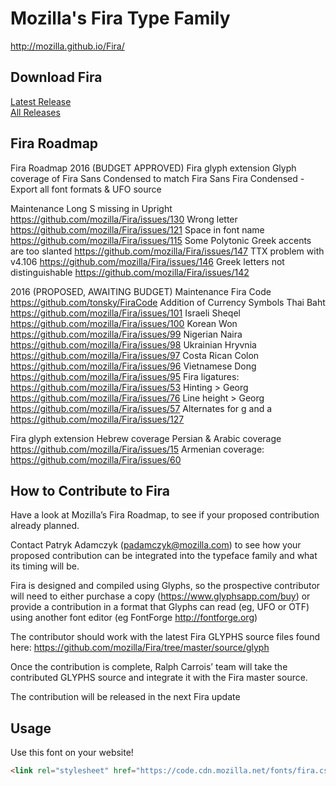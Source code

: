 # Mozilla's Fira Type Family
http://mozilla.github.io/Fira/

## Download Fira
<a href="https://github.com/mozilla/Fira/releases/latest">Latest Release</a><br>
<a href="https://github.com/mozilla/Fira/releases">All Releases</a>

## Fira Roadmap
Fira Roadmap
2016 (BUDGET APPROVED)
Fira glyph extension
Glyph coverage of Fira Sans Condensed to match Fira Sans
Fira Condensed - Export all font formats & UFO source

Maintenance 
Long S missing in Upright https://github.com/mozilla/Fira/issues/130
Wrong letter https://github.com/mozilla/Fira/issues/121
Space in font name https://github.com/mozilla/Fira/issues/115
Some Polytonic Greek accents are too slanted https://github.com/mozilla/Fira/issues/147
TTX problem with v4.106 https://github.com/mozilla/Fira/issues/146
Greek letters not distinguishable https://github.com/mozilla/Fira/issues/142


2016 (PROPOSED, AWAITING BUDGET)
Maintenance 
Fira Code https://github.com/tonsky/FiraCode
Addition of Currency Symbols
Thai Baht https://github.com/mozilla/Fira/issues/101
Israeli Sheqel https://github.com/mozilla/Fira/issues/100
Korean Won https://github.com/mozilla/Fira/issues/99
Nigerian Naira https://github.com/mozilla/Fira/issues/98
Ukrainian Hryvnia https://github.com/mozilla/Fira/issues/97
Costa Rican Colon https://github.com/mozilla/Fira/issues/96
Vietnamese Dong https://github.com/mozilla/Fira/issues/95
Fira ligatures: https://github.com/mozilla/Fira/issues/53
Hinting > Georg https://github.com/mozilla/Fira/issues/76
Line height > Georg https://github.com/mozilla/Fira/issues/57
Alternates for g and a https://github.com/mozilla/Fira/issues/127

Fira glyph extension
Hebrew coverage
Persian & Arabic coverage https://github.com/mozilla/Fira/issues/15
Armenian coverage: https://github.com/mozilla/Fira/issues/60

## How to Contribute to Fira
Have a look at Mozilla’s Fira Roadmap, to see if your proposed contribution already planned. 


Contact Patryk Adamczyk (padamczyk@mozilla.com) to see how your proposed contribution can be integrated into the typeface family and what its timing will be.

Fira is designed and compiled using Glyphs, so the prospective contributor will need to either purchase a copy (https://www.glyphsapp.com/buy) or provide a contribution in a format that Glyphs can read (eg, UFO or OTF) using another font editor (eg FontForge http://fontforge.org)

The contributor should work with the latest Fira GLYPHS source files found here: https://github.com/mozilla/Fira/tree/master/source/glyph

Once the contribution is complete, Ralph Carrois’ team will take the contributed GLYPHS source and integrate it with the Fira master source.

The contribution will be released in the next Fira update
## Usage
Use this font on your website!

```html
<link rel="stylesheet" href="https://code.cdn.mozilla.net/fonts/fira.css">
```
